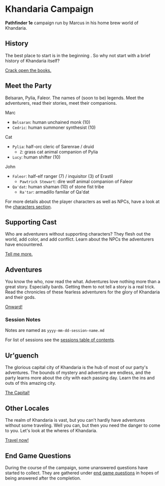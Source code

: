 # Khandaria Campaign

**Pathfinder 1e** campaign run by Marcus in his home brew world of Khandaria.  

## History

The best place to start is in the beginning . So why not start with a brief history of Khandaria itself?  

[Crack open the books.](history-of-khandaria.md)  


## Meet the Party

Belsaran, Pylia, Faleor. The names of (soon to be) legends. Meet the adventurers, read their stories, meet their companions.

Marc
- `Belsaran`: human unchained monk (10)
- `Cedric`: human summoner synthesist (10)

Cat
- `Pylia`: half-orc cleric of Sarenrae / druid
    - `Z`: grass cat animal companion of Pylia
- `Lucy`: human shifter (10)

John
- `Faleor`: half-elf ranger (7) / inquisitor (3) of Erastil
    - `Pawtrick Stewart`: dire wolf animal companion of Faleor
- `Qa'dat`: human shaman (10) of stone fist tribe
    - `Ra'tar`: armadillo familar of Qa'dat

For more details about the player characters as well as NPCs, have a look at the [characters section](/characters/).


## Supporting Cast

Who are adventurers without supporting characters? They flesh out the world, add color, and add conflict. Learn about the NPCs the adventurers have encountered.   

[Tell me more.](/characters/README.md#npcs)


## Adventures

You know the who, now read the what. Adventures love nothing more than a great story. Especially bards. Getting them to not tell a story is a real trick. Read the chronicles of these fearless adventurers for the glory of Khandaria and their gods.  

[Onward!](/adventures/)

### Session Notes

Notes are named as `yyyy-mm-dd-session-name.md`

For list of sessions see the [sessions table of contents](/sessions/).


## Ur'guench

The glorious capital city of Khandaria is the hub of most of our party's adventures.  The bounds of mystery and adventure are endless, and the party learns more about the city with each passing day.  Learn the ins and outs of this amazing city.  

[The Capital!](/locations/urgench.md)  

## Other Locales

The realm of Khandaria is vast, but you can't hardly have adventures without some traveling. Well you can, but then you need the danger to come to you. Let's look at the wheres of Khandaria.  

[Travel now!](/locations/)  


## End Game Questions

During the course of the campaign, some unanswered questions have started to collect. They are gathered under [end game questions](end-game-questions.md) in hopes of being answered after the completion.
